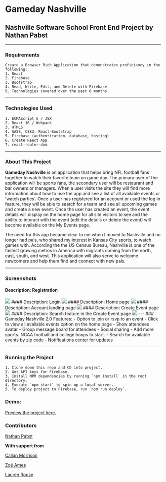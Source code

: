 # Gameday Nashville
## Nashville Software School Front End Project by Nathan Pabst
---
### Requirements
```
Create a Browser Rich Application that demonstrates proficiency in the following:
1. React
2. Firebase
3. Bootstrap
4. Read, Write, Edit, and Delete with Firebase
5. Technologies covered over the past 6 months
```
---
### Technologies Used
```
1. ECMAScript 6 / JSX
2. React 16 / Webpack
3. HTML5
4. SASS, CSS3, React-Bootstrap
5. Firebase (authentication, database, hosting)
6. Create React App
7. react-router-dom
```
---
### About This Project
**Gameday Nashville** is an application that helps bring NFL football fans together to watch their favorite team on game day. The primary user of the application will be sports fans, the secondary user will be restaurant and bar owners or managers. When a user visits the site they will find more information about how to use the app and see a list of all available events or 'watch parties'. Once a user has registered for an account or used the log in feature, they will be able to search for a team and see all upcoming games and create a new event. Once the user has created an event, the event details will display on the home page for all site visitors to see and the ability to interact with the event (edit the details or delete the event) will become available on the My Events page.

The need for this app became clear to me when I moved to Nashville and no longer had pals, who shared my interest in Kansas City sports, to watch games with. According the the US Census Bureau, Nashville is one of the fastest growing metros in America with migrants coming from the north, east, south, and west. This application will also serve to welcome newcomers and help them find and connect with new pals.

---
### Screenshots
#### Description: Registration
<img src="https://raw.githubusercontent.com/nathanpabst/gameday-nashville/a03c1895613e8537374fcad97cd75536e252305c/screenshots/Screen%20Shot%202018-08-07%20at%206.18.36%20PM.png">
#### Description: Login
<img src="https://raw.githubusercontent.com/nathanpabst/gameday-nashville/a03c1895613e8537374fcad97cd75536e252305c/screenshots/Screen%20Shot%202018-08-07%20at%206.19.36%20PM.png">
#### Description: Home page
<img src="https://raw.githubusercontent.com/nathanpabst/gameday-nashville/a03c1895613e8537374fcad97cd75536e252305c/screenshots/Screen%20Shot%202018-08-07%20at%206.18.36%20PM.png">
#### Description: Account landing page
<img src="https://raw.githubusercontent.com/nathanpabst/gameday-nashville/a03c1895613e8537374fcad97cd75536e252305c/screenshots/Screen%20Shot%202018-08-07%20at%206.20.51%20PM.png">
#### Description: Create Event page
<img src="https://raw.githubusercontent.com/nathanpabst/gameday-nashville/a03c1895613e8537374fcad97cd75536e252305c/screenshots/Screen%20Shot%202018-08-07%20at%206.23.11%20PM.png">
#### Description: Search feature in the Create Event page
<img src="https://raw.githubusercontent.com/nathanpabst/gameday-nashville/a03c1895613e8537374fcad97cd75536e252305c/screenshots/Screen%20Shot%202018-08-07%20at%206.22.39%20PM.png">
---
### Gameday Nashville 2.0 Features:
- Option to join or rsvp to an event
- Click to view all available events option on the home page
- Show attendees avatar
- Group message board for attendees
- Social sharing
- Add more sports. NCAA football and college hoops to start.
- Search for available events by zip code
- Notifications center for updates

---

### Running the Project
```
1. Clone down this repo and CD into project.
2. Get API keys for Firebase.
3. Install NPM dependencies by running `npm install` in the root directory.
4. Execute `npm start` to spin up a local server.
5. To deploy project to Firebase, run `npm run deploy`.
```
### Demo:
[Preview the project here.](https://gameday-nashville.firebaseapp.com)

### Contributors
[Nathan Pabst](https://github.com/nathanpabst)

**With support from**

[Callan Morrison](https://github.com/morecallan)

[Zoë Ames](https://github.com/zoeames)

[Lauren Rouse](https://github.com/rousell)